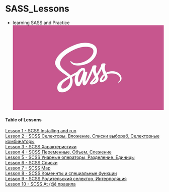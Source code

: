 # SASS_Lessons
- learning SASS and Practice 
![sass](sass-cover.jpg)
#### Table of Lessons
[Lesson 1 - SCSS Installing and run](/Lesson%201/README.md)<br>
[Lesson 2 - SCSS Селекторы, Вложение, Списки выбораб, Селекторные комбинаторы](/Lesson%202/README.md)<br>
[Lesson 3 - SCSS Характеристики](/Lesson%203/README.md)<br> 
[Lesson 4 - SCSS Переменные, Объем, Слежение](/Lesson%204/README.md)<br>
[Lesson 5 - SCSS Унарные операторы, Разделение, Единицы](/Lesson%205/README.md)<br>
[Lesson 6 - SCSS Списки](/Lesson%206/README.md)<br>
[Lesson 7 - SCSS Map](/Lesson%207/README.md)<br>
[Lesson 8 - SCSS Коменнты и специальные функции](/Lesson%208/README.md)<br>
[Lesson 9 - SCSS Родительский селектор, Интерполяция](/Lesson%209/README.md)<br>
[Lesson 10 - SCSS At (@) правила](/Lesson%2010/README.md)<br>